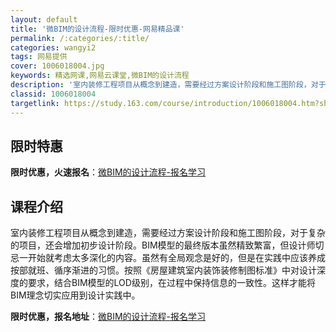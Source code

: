 ```yaml
---
layout: default
title: '微BIM的设计流程-限时优惠-网易精品课'
permalink: /:categories/:title/
categories: wangyi2
tags: 网易提供
cover: 1006018004.jpg
keywords: 精选网课,网易云课堂,微BIM的设计流程
description: '室内装修工程项目从概念到建造，需要经过方案设计阶段和施工图阶段，对于复杂的项目，还会增加初步设计阶段。BIM模型的最终版'
classid: 1006018004
targetlink: https://study.163.com/course/introduction/1006018004.htm?share=1&shareId=1025206652&utm_campaign=share&utm_medium=iphoneShare&utm_source=&utm_u=1025206652
---
```


## 限时特惠

**限时优惠，火速报名**：[微BIM的设计流程-报名学习](https://study.163.com/course/introduction/1006018004.htm?share=1&shareId=1025206652&utm_campaign=share&utm_medium=iphoneShare&utm_source=&utm_u=1025206652)

## 课程介绍

室内装修工程项目从概念到建造，需要经过方案设计阶段和施工图阶段，对于复杂的项目，还会增加初步设计阶段。BIM模型的最终版本虽然精致繁富，但设计师切忌一开始就考虑太多深化的内容。虽然有全局观念是好的，但是在实践中应该养成按部就班、循序渐进的习惯。按照《房屋建筑室内装饰装修制图标准》中对设计深度的要求，结合BIM模型的LOD级别，在过程中保持信息的一致性。这样才能将BIM理念切实应用到设计实践中。

**限时优惠，报名地址**：[微BIM的设计流程-报名学习](https://study.163.com/course/introduction/1006018004.htm?share=1&shareId=1025206652&utm_campaign=share&utm_medium=iphoneShare&utm_source=&utm_u=1025206652)

